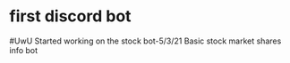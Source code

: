# first discord bot 
#UwU
Started working on the stock bot-5/3/21
Basic stock market shares info bot

